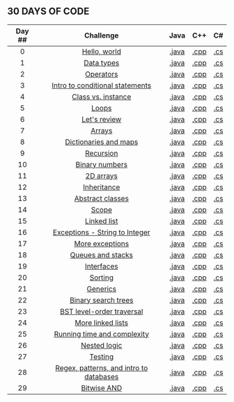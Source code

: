 ## 30 DAYS OF CODE

| Day ## | Challenge                                                                                               | Java      | C++      | C#      |
|:------:|:-------------------------------------------------------------------------------------------------------:|:---------:|:--------:|:-------:|
|    0   | [Hello, world](https://www.hackerrank.com/challenges/30-hello-world)                                    | [.java]() | [.cpp]() | [.cs]() |
|    1   | [Data types](https://www.hackerrank.com/challenges/30-data-types)                                       | [.java]() | [.cpp]() | [.cs]() |
|    2   | [Operators](https://www.hackerrank.com/challenges/30-operators)                                         | [.java]() | [.cpp]() | [.cs]() |
|    3   | [Intro to conditional statements](https://www.hackerrank.com/challenges/30-conditional-statements)      | [.java]() | [.cpp]() | [.cs]() |
|    4   | [Class vs. instance](https://www.hackerrank.com/challenges/30-class-vs-instance)                        | [.java]() | [.cpp]() | [.cs]() |
|    5   | [Loops](https://www.hackerrank.com/challenges/30-loops)                                                 | [.java]() | [.cpp]() | [.cs]() |
|    6   | [Let's review](https://www.hackerrank.com/challenges/30-review-loop)                                    | [.java]() | [.cpp]() | [.cs]() |
|    7   | [Arrays](https://www.hackerrank.com/challenges/30-arrays)                                               | [.java]() | [.cpp]() | [.cs]() |
|    8   | [Dictionaries and maps](https://www.hackerrank.com/challenges/30-dictionaries-and-maps)                 | [.java]() | [.cpp]() | [.cs]() |
|    9   | [Recursion](https://www.hackerrank.com/challenges/30-recursion)                                         | [.java]() | [.cpp]() | [.cs]() |
|   10   | [Binary numbers](https://www.hackerrank.com/challenges/30-binary-numbers)                               | [.java]() | [.cpp]() | [.cs]() |
|   11   | [2D arrays](https://www.hackerrank.com/challenges/30-2d-arrays)                                         | [.java]() | [.cpp]() | [.cs]() |
|   12   | [Inheritance](https://www.hackerrank.com/challenges/30-inheritance)                                     | [.java]() | [.cpp]() | [.cs]() |
|   13   | [Abstract classes](https://www.hackerrank.com/challenges/30-abstract-classes)                           | [.java]() | [.cpp]() | [.cs]() |
|   14   | [Scope](https://www.hackerrank.com/challenges/30-scope)                                                 | [.java]() | [.cpp]() | [.cs]() |
|   15   | [Linked list](https://www.hackerrank.com/challenges/30-linked-list)                                     | [.java]() | [.cpp]() | [.cs]() |
|   16   | [Exceptions - String to Integer](https://www.hackerrank.com/challenges/30-exceptions-string-to-integer) | [.java]() | [.cpp]() | [.cs]() |
|   17   | [More exceptions](https://www.hackerrank.com/challenges/30-more-exceptions)                             | [.java]() | [.cpp]() | [.cs]() |
|   18   | [Queues and stacks](https://www.hackerrank.com/challenges/30-queues-stacks)                             | [.java]() | [.cpp]() | [.cs]() |
|   19   | [Interfaces](https://www.hackerrank.com/challenges/30-interfaces)                                       | [.java]() | [.cpp]() | [.cs]() |
|   20   | [Sorting](https://www.hackerrank.com/challenges/30-sorting)                                             | [.java]() | [.cpp]() | [.cs]() |
|   21   | [Generics](https://www.hackerrank.com/challenges/30-generics)                                           | [.java]() | [.cpp]() | [.cs]() |
|   22   | [Binary search trees](https://www.hackerrank.com/challenges/30-binary-search-trees)                     | [.java]() | [.cpp]() | [.cs]() |
|   23   | [BST level-order traversal](https://www.hackerrank.com/challenges/30-binary-trees)                      | [.java]() | [.cpp]() | [.cs]() |
|   24   | [More linked lists](https://www.hackerrank.com/challenges/30-linked-list-deletion)                      | [.java]() | [.cpp]() | [.cs]() |
|   25   | [Running time and complexity](https://www.hackerrank.com/challenges/30-running-time-and-complexity)     | [.java]() | [.cpp]() | [.cs]() |
|   26   | [Nested logic](https://www.hackerrank.com/challenges/30-nested-logic)                                   | [.java]() | [.cpp]() | [.cs]() |
|   27   | [Testing](https://www.hackerrank.com/challenges/30-testing)                                             | [.java]() | [.cpp]() | [.cs]() |
|   28   | [Regex, patterns, and intro to databases](https://www.hackerrank.com/challenges/30-regex-patterns)      | [.java]() | [.cpp]() | [.cs]() |
|   29   | [Bitwise AND](https://www.hackerrank.com/challenges/30-bitwise-and)                                     | [.java]() | [.cpp]() | [.cs]() |